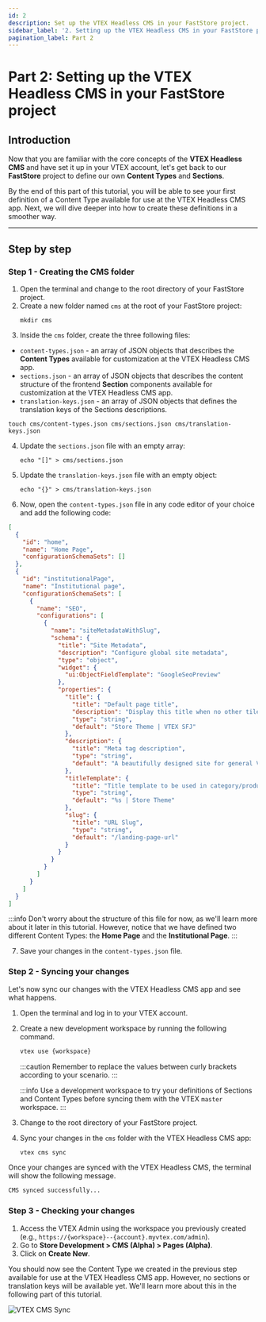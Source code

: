 ```yaml
---
id: 2
description: Set up the VTEX Headless CMS in your FastStore project.
sidebar_label: '2. Setting up the VTEX Headless CMS in your FastStore project'
pagination_label: Part 2
---
```


# Part 2: Setting up the VTEX Headless CMS in your FastStore project

## Introduction

Now that you are familiar with the core concepts of the **VTEX Headless CMS** and have set it up in your VTEX account, let's get back to our **FastStore** project to define our own **Content Types** and **Sections**.

By the end of this part of this tutorial, you will be able to see your first definition of a Content Type available for use at the VTEX Headless CMS app. Next, we will dive deeper into how to create these definitions in a smoother way.

---

## Step by step

### Step 1 - Creating the CMS folder

1. Open the terminal and change to the root directory of your FastStore project.
2. Create a new folder named `cms` at the root of your FastStore project:
   ```
   mkdir cms
   ```
3. Inside the `cms` folder, create the three following files:

- `content-types.json` - an array of JSON objects that describes the **Content Types** available for customization at the VTEX Headless CMS app.
- `sections.json` - an array of JSON objects that describes the content structure of the frontend **Section** components available for customization at the VTEX Headless CMS app.
- `translation-keys.json` - an array of JSON objects that defines the translation keys of the Sections descriptions.

```
touch cms/content-types.json cms/sections.json cms/translation-keys.json
```

4. Update the `sections.json` file with an empty array:
   ```
   echo "[]" > cms/sections.json
   ```
5. Update the `translation-keys.json` file with an empty object:
   ```
   echo "{}" > cms/translation-keys.json
   ```
6. Now, open the `content-types.json` file in any code editor of your choice and add the following code:

```json title="cms/content-types.json"
[
  {
    "id": "home",
    "name": "Home Page",
    "configurationSchemaSets": []
  },
  {
    "id": "institutionalPage",
    "name": "Institutional page",
    "configurationSchemaSets": [
      {
        "name": "SEO",
        "configurations": [
          {
            "name": "siteMetadataWithSlug",
            "schema": {
              "title": "Site Metadata",
              "description": "Configure global site metadata",
              "type": "object",
              "widget": {
                "ui:ObjectFieldTemplate": "GoogleSeoPreview"
              },
              "properties": {
                "title": {
                  "title": "Default page title",
                  "description": "Display this title when no other tile is available",
                  "type": "string",
                  "default": "Store Theme | VTEX SFJ"
                },
                "description": {
                  "title": "Meta tag description",
                  "type": "string",
                  "default": "A beautifully designed site for general VTEX stores"
                },
                "titleTemplate": {
                  "title": "Title template to be used in category/product pages",
                  "type": "string",
                  "default": "%s | Store Theme"
                },
                "slug": {
                  "title": "URL Slug",
                  "type": "string",
                  "default": "/landing-page-url"
                }
              }
            }
          }
        ]
      }
    ]
  }
]
```

:::info
Don't worry about the structure of this file for now, as we'll learn more about it later in this tutorial. However, notice that we have defined two different Content Types: the **Home Page** and the **Institutional Page**.
:::

7. Save your changes in the `content-types.json` file.

### Step 2 - Syncing your changes

Let's now sync our changes with the VTEX Headless CMS app and see what happens.

1. Open the terminal and log in to your VTEX account.
2. Create a new development workspace by running the following command.

   ```sh
   vtex use {workspace}
   ```

   :::caution
   Remember to replace the values between curly brackets according to your scenario.
   :::

   :::info
   Use a development workspace to try your definitions of Sections and Content Types before syncing them with the VTEX `master` workspace.
   :::

3. Change to the root directory of your FastStore project.
4. Sync your changes in the `cms` folder with the VTEX Headless CMS app:
   ```sh
   vtex cms sync
   ```

Once your changes are synced with the VTEX Headless CMS, the terminal will show the following message.

```sh
CMS synced successfully...
```

### Step 3 - Checking your changes

1. Access the VTEX Admin using the workspace you previously created (e.g., `https://{workspace}--{account}.myvtex.com/admin`).
2. Go to **Store Development > CMS (Alpha) > Pages (Alpha)**.
3. Click on **Create New**.

You should now see the Content Type we created in the previous step available for use at the VTEX Headless CMS app. However, no sections or translation keys will be available yet. We'll learn more about this in the following part of this tutorial.

![VTEX CMS Sync](https://vtexhelp.vtexassets.com/assets/docs/src/vtex-cms-sync___6388c7ddf3d6891bf9d9dd4a09b45390.png)
